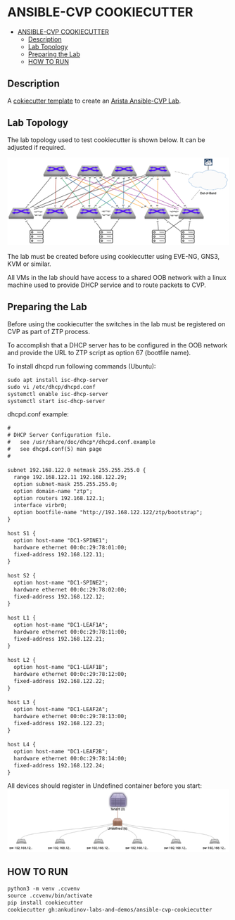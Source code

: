# ANSIBLE-CVP COOKIECUTTER

<!-- TOC -->

- [ANSIBLE-CVP COOKIECUTTER](#ansible-cvp-cookiecutter)
  - [Description](#description)
  - [Lab Topology](#lab-topology)
  - [Preparing the Lab](#preparing-the-lab)
  - [HOW TO RUN](#how-to-run)

<!-- /TOC -->

## Description

A [cokiecutter template](https://github.com/cookiecutter/cookiecutter)  to create an [Arista Ansible-CVP Lab](https://github.com/aristanetworks/ansible-cvp).

## Lab Topology

The lab topology used to test cookiecutter is shown below. It can be adjusted if required.

![Lab Topology](/media/avd-cookiecutter-lab-topology.png)

The lab must be created before using cookiecutter using EVE-NG, GNS3, KVM or similar.

All VMs in the lab should have access to a shared OOB network with a linux machine used to provide DHCP service and to route packets to CVP.

## Preparing the Lab

Before using the cookiecutter the switches in the lab must be registered on CVP as part of ZTP process.

To accomplish that a DHCP server has to be configured in the OOB network and provide the URL to ZTP script as option 67 (bootfile name).

To install dhcpd run following commands (Ubuntu):

```console
sudo apt install isc-dhcp-server
sudo vi /etc/dhcp/dhcpd.conf
systemctl enable isc-dhcp-server
systemctl start isc-dhcp-server
```

dhcpd.conf example:

```text
#
# DHCP Server Configuration file.
#   see /usr/share/doc/dhcp*/dhcpd.conf.example
#   see dhcpd.conf(5) man page
#

subnet 192.168.122.0 netmask 255.255.255.0 {
  range 192.168.122.11 192.168.122.29;
  option subnet-mask 255.255.255.0;
  option domain-name "ztp";
  option routers 192.168.122.1;
  interface virbr0;
  option bootfile-name "http://192.168.122.122/ztp/bootstrap";
}

host S1 {
  option host-name "DC1-SPINE1";
  hardware ethernet 00:0c:29:78:01:00;
  fixed-address 192.168.122.11;
}

host S2 {
  option host-name "DC1-SPINE2";
  hardware ethernet 00:0c:29:78:02:00;
  fixed-address 192.168.122.12;
}

host L1 {
  option host-name "DC1-LEAF1A";
  hardware ethernet 00:0c:29:78:11:00;
  fixed-address 192.168.122.21;
}

host L2 {
  option host-name "DC1-LEAF1B";
  hardware ethernet 00:0c:29:78:12:00;
  fixed-address 192.168.122.22;
}

host L3 {
  option host-name "DC1-LEAF2A";
  hardware ethernet 00:0c:29:78:13:00;
  fixed-address 192.168.122.23;
}

host L4 {
  option host-name "DC1-LEAF2B";
  hardware ethernet 00:0c:29:78:14:00;
  fixed-address 192.168.122.24;
}
```

All devices should register in Undefined container before you start:
![initial cvp state](media/initial_cvp_state.png)

## HOW TO RUN

```console
python3 -m venv .ccvenv
source .ccvenv/bin/activate
pip install cookiecutter
cookiecutter gh:ankudinov-labs-and-demos/ansible-cvp-cookiecutter
```
